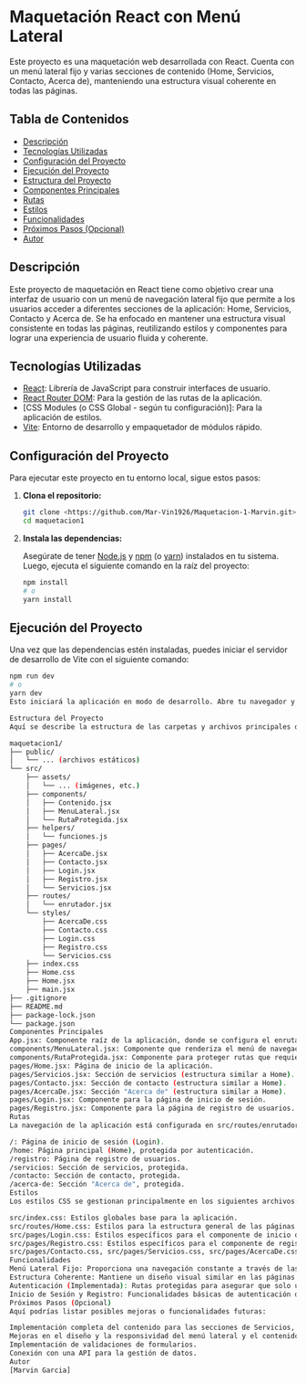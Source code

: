 # Maquetación React con Menú Lateral

Este proyecto es una maquetación web desarrollada con React. Cuenta con un menú lateral fijo y varias secciones de contenido (Home, Servicios, Contacto, Acerca de), manteniendo una estructura visual coherente en todas las páginas.

## Tabla de Contenidos

- [Descripción](#descripción)
- [Tecnologías Utilizadas](#tecnologías-utilizadas)
- [Configuración del Proyecto](#configuración-del-proyecto)
- [Ejecución del Proyecto](#ejecución-del-proyecto)
- [Estructura del Proyecto](#estructura-del-proyecto)
- [Componentes Principales](#componentes-principales)
- [Rutas](#rutas)
- [Estilos](#estilos)
- [Funcionalidades](#funcionalidades)
- [Próximos Pasos (Opcional)](#próximos-pasos-opcional)
- [Autor](#autor)

## Descripción

Este proyecto de maquetación en React tiene como objetivo crear una interfaz de usuario con un menú de navegación lateral fijo que permite a los usuarios acceder a diferentes secciones de la aplicación: Home, Servicios, Contacto y Acerca de. Se ha enfocado en mantener una estructura visual consistente en todas las páginas, reutilizando estilos y componentes para lograr una experiencia de usuario fluida y coherente.

## Tecnologías Utilizadas

- [React](https://react.dev/): Librería de JavaScript para construir interfaces de usuario.
- [React Router DOM](https://reactrouter.com/): Para la gestión de las rutas de la aplicación.
- [CSS Modules (o CSS Global - según tu configuración)]: Para la aplicación de estilos.
- [Vite](https://vitejs.dev/): Entorno de desarrollo y empaquetador de módulos rápido.

## Configuración del Proyecto

Para ejecutar este proyecto en tu entorno local, sigue estos pasos:

1.  **Clona el repositorio:**

    ```bash
    git clone <https://github.com/Mar-Vin1926/Maquetacion-1-Marvin.git>
    cd maquetacion1
    ```

2.  **Instala las dependencias:**

    Asegúrate de tener [Node.js](https://nodejs.org/) y [npm](https://www.npmjs.com/) (o [yarn](https://yarnpkg.com/)) instalados en tu sistema. Luego, ejecuta el siguiente comando en la raíz del proyecto:

    ```bash
    npm install
    # o
    yarn install
    ```

## Ejecución del Proyecto

Una vez que las dependencias estén instaladas, puedes iniciar el servidor de desarrollo de Vite con el siguiente comando:

```bash
npm run dev
# o
yarn dev
Esto iniciará la aplicación en modo de desarrollo. Abre tu navegador y ve a la dirección que te proporcione Vite (normalmente http://localhost:5173).

Estructura del Proyecto
Aquí se describe la estructura de las carpetas y archivos principales del proyecto:

maquetacion1/
├── public/
│   └── ... (archivos estáticos)
└── src/
    ├── assets/
    │   └── ... (imágenes, etc.)
    ├── components/
    │   ├── Contenido.jsx
    │   ├── MenuLateral.jsx
    │   └── RutaProtegida.jsx
    ├── helpers/
    │   └── funciones.js
    ├── pages/
    │   ├── AcercaDe.jsx
    │   ├── Contacto.jsx
    │   ├── Login.jsx
    │   ├── Registro.jsx
    │   └── Servicios.jsx
    ├── routes/
    │   └── enrutador.jsx
    └── styles/
        ├── AcercaDe.css
        ├── Contacto.css
        ├── Login.css
        ├── Registro.css
        └── Servicios.css
    ├── index.css
    ├── Home.css
    ├── Home.jsx
    ├── main.jsx
├── .gitignore
├── README.md
├── package-lock.json
└── package.json
Componentes Principales
App.jsx: Componente raíz de la aplicación, donde se configura el enrutador.
components/MenuLateral.jsx: Componente que renderiza el menú de navegación lateral fijo.
components/RutaProtegida.jsx: Componente para proteger rutas que requieren autenticación.
pages/Home.jsx: Página de inicio de la aplicación.
pages/Servicios.jsx: Sección de servicios (estructura similar a Home).
pages/Contacto.jsx: Sección de contacto (estructura similar a Home).
pages/AcercaDe.jsx: Sección "Acerca de" (estructura similar a Home).
pages/Login.jsx: Componente para la página de inicio de sesión.
pages/Registro.jsx: Componente para la página de registro de usuarios.
Rutas
La navegación de la aplicación está configurada en src/routes/enrutador.jsx utilizando react-router-dom. Las rutas principales incluyen:

/: Página de inicio de sesión (Login).
/home: Página principal (Home), protegida por autenticación.
/registro: Página de registro de usuarios.
/servicios: Sección de servicios, protegida.
/contacto: Sección de contacto, protegida.
/acerca-de: Sección "Acerca de", protegida.
Estilos
Los estilos CSS se gestionan principalmente en los siguientes archivos:

src/index.css: Estilos globales base para la aplicación.
src/routes/Home.css: Estilos para la estructura general de las páginas con menú lateral (reutilizados en Servicios, Contacto, Acerca de).
src/pages/Login.css: Estilos específicos para el componente de inicio de sesión.
src/pages/Registro.css: Estilos específicos para el componente de registro.
src/pages/Contacto.css, src/pages/Servicios.css, src/pages/AcercaDe.css: Archivos para estilos específicos del contenido de cada sección.
Funcionalidades
Menú Lateral Fijo: Proporciona una navegación constante a través de las diferentes secciones.
Estructura Coherente: Mantiene un diseño visual similar en las páginas principales (Home, Servicios, Contacto, Acerca de).
Autenticación (Implementada): Rutas protegidas para asegurar que solo usuarios autenticados puedan acceder a ciertas secciones.
Inicio de Sesión y Registro: Funcionalidades básicas de autenticación de usuarios.
Próximos Pasos (Opcional)
Aquí podrías listar posibles mejoras o funcionalidades futuras:

Implementación completa del contenido para las secciones de Servicios, Contacto y Acerca de.
Mejoras en el diseño y la responsividad del menú lateral y el contenido.
Implementación de validaciones de formularios.
Conexión con una API para la gestión de datos.
Autor
[Marvin Garcia]